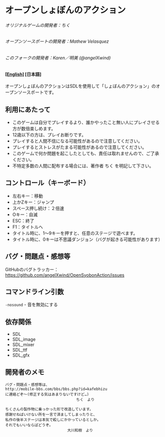 オープンしょぼんのアクション
==============
###### オリジナルゲームの開発者：ちく
###### オープンソースポートの開発者：Mathew Velasquez
###### このフォークの開発者：Karen／明美 (@angelXwind)
#### [[English]](README.md) [日本語]

オープンしょぼんのアクションはSDLを使用して「しょぼんのアクション」のオープンソースポートです。

利用にあたって
-------
* このゲームは自分でプレイするより、誰かやったこと無い人にプレイさせる方が数倍楽しめます。
* 12歳以下の方は、プレイお断りです。
* プレイすると人間不信になる可能性があるので注意してください。
* プレイするとストレスがたまる可能性があるので注意してください。
* このゲームで何か問題を起こしたとしても、責任は取れませんので、ご了承ください。
* 不特定多数の人間に配布する場合には、著作者 ちく を明記して下さい。

コントロール（キーボード）
-------------
* 左右キー：移動
* 上かZキー：ジャンプ
* スペース押し続け：２倍速
* Oキー：自滅
* ESC：終了
* F1：タイトルへ
* タイトル時に、1〜9キーを押すと、任意のステージで遊べます。
* タイトル時に、0キーは不思議ダンジョン（バグが起きる可能性があります）

バグ・問題点・感想等
----------
GitHubのバグトラッカー： https://github.com/angelXwind/OpenSyobonAction/issues

コマンドライン引数
-------------
`-nosound` - 音を無効にする

依存関係
----
* SDL
* SDL_image
* SDL_mixer
* SDL_ttf
* SDL_gfx

開発者のメモ
------
```
バグ・問題点・感想等は、
http://mobile-bbs.com/bbs/bbs.php?id=kafebhizu
に連絡どぞ〜(修正する気はあまりないですけど…)
								ちく　より

ちくさんの製作物に乗っかった形で改造しています。
感謝せねばいけない所を一言で済ましてしまったりと、
私作の後半ステージは本気で殺しにかかっているとしか。
それでもいいならばどうぞ。
							大川和樹　より
```